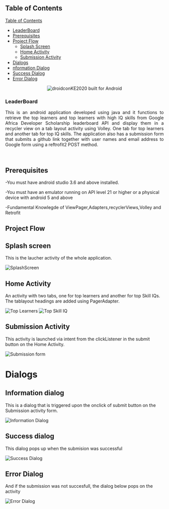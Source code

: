 
## Table of Contents

[Table of Contents](#table-of-contents)
- [LeaderBoard](#leaderboard)
- [Prerequisites](#prerequisites)
- [Project Flow](#project-flow)
  - [Splash Screen](#splash-screen)
  - [Home Activity](#home-activity)
  - [Submission Activity](#submission-activity)
 - [Dialogs](#dialogs)
  - [nformation Dialog](#information-dialog)
  - [Success Dialog](#success-dialog)
  - [Error Dialog](#error-dialog)


<p align="center">
  
  <p align="center">
   <img align="center" src="https://forthebadge.com/images/badges/built-for-android.svg" alt="droidconKE2020 built for Android">
  </p>
  
  <h3 align="left">LeaderBoard</h3>

  <p align="Justify">
    This is an android application developed using java and it functions to retrieve the top learners and top learners with high IQ skills from Google Africa Developer 
Scholarship leaderboard API and display them in a recycler view on a tab layout activity using Volley. One tab for top learners and another tab for top IQ skills. The application also
has a submission form that submits a github link together with user names and email address to Google form using a reftrofit2 POST method.
    <br>
</p>


<br>

 

## Prerequisites

-You must have android studio 3.6 and above installed.

-You must have an emulator running on API level 21 or higher or a physical device with android 5 and above

-Fundamental Knowlegde of ViewPager,Adapters,recyclerViews,Volley and Retrofit

## Project Flow


## Splash screen

This is the laucher activity of the whole application.

![SplashScreen](https://github.com/ochudidesterio/LeaderBoard/blob/master/images/splash%20Screen.png?raw=true)

## Home Activity

An activity with two tabs, one for top learners and another for top Skill IQs. The tablayout headings are added using PagerAdapter.

![Top Learners](https://github.com/ochudidesterio/LeaderBoard/blob/master/images/top%20learners.png?raw=true)         ![Top Skill IQ](https://github.com/ochudidesterio/LeaderBoard/blob/master/images/top%20IQ.png?raw=true)

## Submission Activity

This activity is launched via intent from the clickListener in the submit button on the Home Activity.

![Submission form](https://github.com/ochudidesterio/LeaderBoard/blob/master/images/submission%20form.png?raw=true)


# Dialogs

## Information dialog

This is a dialog that is triggered upon the onclick of submit button on the Submission activity form.

![Information Dialog](https://github.com/ochudidesterio/LeaderBoard/blob/master/images/Information%20Dialog.png?raw=true)

## Success dialog

This dialog pops up when the submision was successful

![Success Dialog](https://github.com/ochudidesterio/LeaderBoard/blob/master/images/Success%20Dialog.png?raw=true)

## Error Dialog

And if the submission was not succesfull, the dialog below pops on the activity

![Error Dialog](https://github.com/ochudidesterio/LeaderBoard/blob/master/images/Error%20Dialog.png?raw=true)
